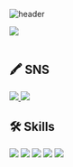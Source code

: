 ![header](https://capsule-render.vercel.app/api?type=Waving&color=timeGradient&height=200&section=header&text=Ch0rckBean🫧&&fontSize=100&animation=scaleIn)

<img src="https://github-readme-stats.vercel.app/api/top-langs/?username=ch0rckbean&layout=compact"><br><br>

## 🖍️ SNS
<a href="https://blog.naver.com/ch0rckbean" target=_blink>
  <img src="https://img.shields.io/badge/NAVER-03C75A?  style=plastic&logo=Naver&logoColor=F3FDE8" />
</a> 

<a href="https://velog.io/@chr0ckbean" target=_blink>
  <img src="https://img.shields.io/badge/Velog-F3FDE8?  style=plastic&logo=Velog&logoColor=20C997" />
</a> 

## 🛠️ Skills

<img src="https://img.shields.io/badge/HTML5-FFF?style=plastic&logo=Python&logoColor=E34F26"/>

<img src="https://img.shields.io/badge/CSS3-DD3A0A?style=plastic&logo=CSS3&logoColor=06B6D4"/>

<img src="https://img.shields.io/badge/Python-1E8CBE?style=plastic&logo=Python&logoColor=FFD900"/>

<img src="https://img.shields.io/badge/jQuery-0769AD?style=plastic&logo=jQuery&logoColor=fff"/>

<img src="https://img.shields.io/badge/JavaScript-F7DF12?style=plastic&logo=JavaScript&logoColor=000"/>

